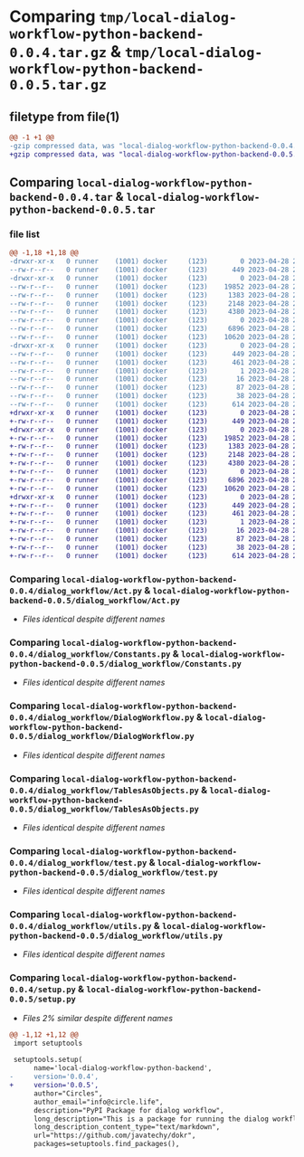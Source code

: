 # Comparing `tmp/local-dialog-workflow-python-backend-0.0.4.tar.gz` & `tmp/local-dialog-workflow-python-backend-0.0.5.tar.gz`

## filetype from file(1)

```diff
@@ -1 +1 @@
-gzip compressed data, was "local-dialog-workflow-python-backend-0.0.4.tar", last modified: Fri Apr 28 23:14:52 2023, max compression
+gzip compressed data, was "local-dialog-workflow-python-backend-0.0.5.tar", last modified: Fri Apr 28 23:19:56 2023, max compression
```

## Comparing `local-dialog-workflow-python-backend-0.0.4.tar` & `local-dialog-workflow-python-backend-0.0.5.tar`

### file list

```diff
@@ -1,18 +1,18 @@
-drwxr-xr-x   0 runner    (1001) docker     (123)        0 2023-04-28 23:14:52.221615 local-dialog-workflow-python-backend-0.0.4/
--rw-r--r--   0 runner    (1001) docker     (123)      449 2023-04-28 23:14:52.221615 local-dialog-workflow-python-backend-0.0.4/PKG-INFO
-drwxr-xr-x   0 runner    (1001) docker     (123)        0 2023-04-28 23:14:52.221615 local-dialog-workflow-python-backend-0.0.4/dialog_workflow/
--rw-r--r--   0 runner    (1001) docker     (123)    19852 2023-04-28 23:14:41.000000 local-dialog-workflow-python-backend-0.0.4/dialog_workflow/Act.py
--rw-r--r--   0 runner    (1001) docker     (123)     1383 2023-04-28 23:14:41.000000 local-dialog-workflow-python-backend-0.0.4/dialog_workflow/Constants.py
--rw-r--r--   0 runner    (1001) docker     (123)     2148 2023-04-28 23:14:41.000000 local-dialog-workflow-python-backend-0.0.4/dialog_workflow/DialogWorkflow.py
--rw-r--r--   0 runner    (1001) docker     (123)     4380 2023-04-28 23:14:41.000000 local-dialog-workflow-python-backend-0.0.4/dialog_workflow/TablesAsObjects.py
--rw-r--r--   0 runner    (1001) docker     (123)        0 2023-04-28 23:14:41.000000 local-dialog-workflow-python-backend-0.0.4/dialog_workflow/__init__.py
--rw-r--r--   0 runner    (1001) docker     (123)     6896 2023-04-28 23:14:41.000000 local-dialog-workflow-python-backend-0.0.4/dialog_workflow/test.py
--rw-r--r--   0 runner    (1001) docker     (123)    10620 2023-04-28 23:14:41.000000 local-dialog-workflow-python-backend-0.0.4/dialog_workflow/utils.py
-drwxr-xr-x   0 runner    (1001) docker     (123)        0 2023-04-28 23:14:52.221615 local-dialog-workflow-python-backend-0.0.4/local_dialog_workflow_python_backend.egg-info/
--rw-r--r--   0 runner    (1001) docker     (123)      449 2023-04-28 23:14:52.000000 local-dialog-workflow-python-backend-0.0.4/local_dialog_workflow_python_backend.egg-info/PKG-INFO
--rw-r--r--   0 runner    (1001) docker     (123)      461 2023-04-28 23:14:52.000000 local-dialog-workflow-python-backend-0.0.4/local_dialog_workflow_python_backend.egg-info/SOURCES.txt
--rw-r--r--   0 runner    (1001) docker     (123)        1 2023-04-28 23:14:52.000000 local-dialog-workflow-python-backend-0.0.4/local_dialog_workflow_python_backend.egg-info/dependency_links.txt
--rw-r--r--   0 runner    (1001) docker     (123)       16 2023-04-28 23:14:52.000000 local-dialog-workflow-python-backend-0.0.4/local_dialog_workflow_python_backend.egg-info/top_level.txt
--rw-r--r--   0 runner    (1001) docker     (123)       87 2023-04-28 23:14:41.000000 local-dialog-workflow-python-backend-0.0.4/pyproject.toml
--rw-r--r--   0 runner    (1001) docker     (123)       38 2023-04-28 23:14:52.221615 local-dialog-workflow-python-backend-0.0.4/setup.cfg
--rw-r--r--   0 runner    (1001) docker     (123)      614 2023-04-28 23:14:41.000000 local-dialog-workflow-python-backend-0.0.4/setup.py
+drwxr-xr-x   0 runner    (1001) docker     (123)        0 2023-04-28 23:19:56.826454 local-dialog-workflow-python-backend-0.0.5/
+-rw-r--r--   0 runner    (1001) docker     (123)      449 2023-04-28 23:19:56.826454 local-dialog-workflow-python-backend-0.0.5/PKG-INFO
+drwxr-xr-x   0 runner    (1001) docker     (123)        0 2023-04-28 23:19:56.826454 local-dialog-workflow-python-backend-0.0.5/dialog_workflow/
+-rw-r--r--   0 runner    (1001) docker     (123)    19852 2023-04-28 23:19:44.000000 local-dialog-workflow-python-backend-0.0.5/dialog_workflow/Act.py
+-rw-r--r--   0 runner    (1001) docker     (123)     1383 2023-04-28 23:19:44.000000 local-dialog-workflow-python-backend-0.0.5/dialog_workflow/Constants.py
+-rw-r--r--   0 runner    (1001) docker     (123)     2148 2023-04-28 23:19:44.000000 local-dialog-workflow-python-backend-0.0.5/dialog_workflow/DialogWorkflow.py
+-rw-r--r--   0 runner    (1001) docker     (123)     4380 2023-04-28 23:19:44.000000 local-dialog-workflow-python-backend-0.0.5/dialog_workflow/TablesAsObjects.py
+-rw-r--r--   0 runner    (1001) docker     (123)        0 2023-04-28 23:19:44.000000 local-dialog-workflow-python-backend-0.0.5/dialog_workflow/__init__.py
+-rw-r--r--   0 runner    (1001) docker     (123)     6896 2023-04-28 23:19:44.000000 local-dialog-workflow-python-backend-0.0.5/dialog_workflow/test.py
+-rw-r--r--   0 runner    (1001) docker     (123)    10620 2023-04-28 23:19:44.000000 local-dialog-workflow-python-backend-0.0.5/dialog_workflow/utils.py
+drwxr-xr-x   0 runner    (1001) docker     (123)        0 2023-04-28 23:19:56.826454 local-dialog-workflow-python-backend-0.0.5/local_dialog_workflow_python_backend.egg-info/
+-rw-r--r--   0 runner    (1001) docker     (123)      449 2023-04-28 23:19:56.000000 local-dialog-workflow-python-backend-0.0.5/local_dialog_workflow_python_backend.egg-info/PKG-INFO
+-rw-r--r--   0 runner    (1001) docker     (123)      461 2023-04-28 23:19:56.000000 local-dialog-workflow-python-backend-0.0.5/local_dialog_workflow_python_backend.egg-info/SOURCES.txt
+-rw-r--r--   0 runner    (1001) docker     (123)        1 2023-04-28 23:19:56.000000 local-dialog-workflow-python-backend-0.0.5/local_dialog_workflow_python_backend.egg-info/dependency_links.txt
+-rw-r--r--   0 runner    (1001) docker     (123)       16 2023-04-28 23:19:56.000000 local-dialog-workflow-python-backend-0.0.5/local_dialog_workflow_python_backend.egg-info/top_level.txt
+-rw-r--r--   0 runner    (1001) docker     (123)       87 2023-04-28 23:19:44.000000 local-dialog-workflow-python-backend-0.0.5/pyproject.toml
+-rw-r--r--   0 runner    (1001) docker     (123)       38 2023-04-28 23:19:56.826454 local-dialog-workflow-python-backend-0.0.5/setup.cfg
+-rw-r--r--   0 runner    (1001) docker     (123)      614 2023-04-28 23:19:44.000000 local-dialog-workflow-python-backend-0.0.5/setup.py
```

### Comparing `local-dialog-workflow-python-backend-0.0.4/dialog_workflow/Act.py` & `local-dialog-workflow-python-backend-0.0.5/dialog_workflow/Act.py`

 * *Files identical despite different names*

### Comparing `local-dialog-workflow-python-backend-0.0.4/dialog_workflow/Constants.py` & `local-dialog-workflow-python-backend-0.0.5/dialog_workflow/Constants.py`

 * *Files identical despite different names*

### Comparing `local-dialog-workflow-python-backend-0.0.4/dialog_workflow/DialogWorkflow.py` & `local-dialog-workflow-python-backend-0.0.5/dialog_workflow/DialogWorkflow.py`

 * *Files identical despite different names*

### Comparing `local-dialog-workflow-python-backend-0.0.4/dialog_workflow/TablesAsObjects.py` & `local-dialog-workflow-python-backend-0.0.5/dialog_workflow/TablesAsObjects.py`

 * *Files identical despite different names*

### Comparing `local-dialog-workflow-python-backend-0.0.4/dialog_workflow/test.py` & `local-dialog-workflow-python-backend-0.0.5/dialog_workflow/test.py`

 * *Files identical despite different names*

### Comparing `local-dialog-workflow-python-backend-0.0.4/dialog_workflow/utils.py` & `local-dialog-workflow-python-backend-0.0.5/dialog_workflow/utils.py`

 * *Files identical despite different names*

### Comparing `local-dialog-workflow-python-backend-0.0.4/setup.py` & `local-dialog-workflow-python-backend-0.0.5/setup.py`

 * *Files 2% similar despite different names*

```diff
@@ -1,12 +1,12 @@
 import setuptools
 
 setuptools.setup(
      name='local-dialog-workflow-python-backend',  
-     version='0.0.4',
+     version='0.0.5',
      author="Circles",
      author_email="info@circle.life",
      description="PyPI Package for dialog workflow",
      long_description="This is a package for running the dialog workflow",
      long_description_content_type="text/markdown",
      url="https://github.com/javatechy/dokr",
      packages=setuptools.find_packages(),
```

